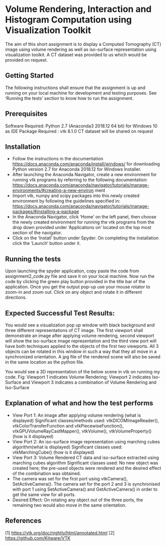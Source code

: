 # Volume Rendering, Interaction and Histogram Computation using Visualization Toolkit


The aim of this short assignment is to display a Computed Tomography (CT) image using volume rendering as well as iso-surface representation using visualization toolkit. A CT dataset was provided to us which would be provided on request.


## Getting Started


The following instructions shall ensure that the assignment is up and running on your local machine for
development and testing purposes. See ‘Running the tests’ section to know how to run the assignment.


## Prerequisites


Software Required: Python 2.7 (Anaconda3 2018.12 64 bit) for Windows 10 as IDE
Package Required : vtk 8.1.0
CT dataset will be shared on request

## Installation


* Follow the instructions in the documentation https://docs.anaconda.com/anaconda/install/windows/
for downloading Python version 2.7 for Anaconda 2018.12 for Windows Installer.
* After launching the Anaconda Navigator, create a new environment for running vtk programs
by referring to the following documentation:
https://docs.anaconda.com/anaconda/navigator/tutorials/manage-environments/#creating-a-new-environ
ment
* Import vtk, numpy and scipy packages into this newly created environment by following the
guidelines specified in:
https://docs.anaconda.com/anaconda/navigator/tutorials/manage-packages/#installing-a-package
* In the Anaconda Navigator, click ‘Home’ on the left panel, then choose the newly created
environment for running the vtk programs from the drop down provided under ‘Applications on’ located
on the top most section of the navigator.
* Click on the ‘Install’ button under Spyder. On completing the installation click the ‘Launch’ button
under it.


## Running the tests


Upon launching the spyder application, copy paste the code from assignment2_code.py file and save it
on your local machine. Now run the code by clicking the green play button provided in the title bar of the
application. Once you get the output pop-up use your mouse rotator to zoom-in and zoom out. Click on
any object and rotate it in different directions.


## Expected Successful Test Results: 

You would see a visualization pop up window with black background and three different representations of CT image. 
The first viewport shall demonstrate an image after applying volume rendering, second viewport will show the iso-surface image representation and the third view port will have both techniques applied to the objects of the first two viewports. All 3
objects can be rotated in this window in such a way that they all move in a synchronized orientation. A
jpg file of the rendered scene will also be saved in the same location as the python file.

You would see a 3D representation of the below scene in vtk on running my code.
Fig: Viewport 1 indicates Volume Rendering; Viewport 2 indicates Iso-Surface and Viewport 3
indicates a combination of Volume Rendering and Iso-Surface


## Explanation of what and how the test performs


* View Port 1: An image after applying volume rendering (what is displayed)
Significant classes/methods used: vtkDICOMImageReader(), vtkColorTransferFunction and
vtkPiecewiseFunction(), vtkGPUVolumeRayCastMapper(), vtkVolume(), vtkVolumeProperty()
(how is it displayed)
* View Port 2: An iso-surface image representation using marching cubes algorithm(what is displayed)
Significant classes used: vtkMarchingCube() (how is it displayed)
* View Port 3: Volume Rendered CT data and iso-surface extracted using marching cubes algorithm
Significant classes used: No new object was created here; the pre-used objects were rendered and the
desired effect of the combination was obtained.
* The camera was set for the first port using vtkCamera(), SetActiveCamera(). The camera set for the
port 2 and 3 is synchronised with port 1 using SetActiveCamera() and GetActiveCamera() in order to get
the same view for all ports.
* Desired Effect: On rotating any object out of the three ports, the remaining two would also move in
the same orientation.


## References


[1] https://vtk.org/doc/nightly/html/annotated.html
[2] https://github.com/Kitware/VTK
